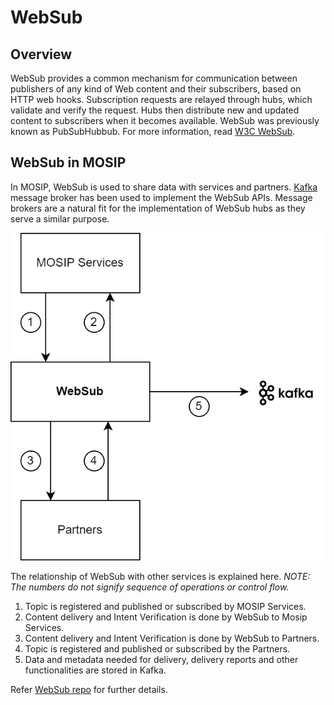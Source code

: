 # WebSub

## Overview
WebSub provides a common mechanism for communication between publishers of any kind of Web content and their subscribers, based on HTTP web hooks. Subscription requests are relayed through hubs, which validate and verify the request. Hubs then distribute new and updated content to subscribers when it becomes available. WebSub was previously known as PubSubHubbub. For more information, read [W3C WebSub](https://www.w3.org/TR/websub/).

## WebSub in MOSIP
In MOSIP, WebSub is used to share data with services and partners. [Kafka](https://kafka.apache.org/) message broker has been used to implement the WebSub APIs. Message brokers are a natural fit for the implementation of WebSub hubs as they serve a similar purpose.

![](_images/websub.png)

The relationship of WebSub with other services is explained here. *NOTE: The numbers do not signify sequence of operations or control flow.*

1. Topic is registered and published or subscribed by MOSIP Services.
2. Content delivery and Intent Verification is done by WebSub to Mosip Services.
3. Content delivery and Intent Verification is done by WebSub to Partners.
4. Topic is registered and published or subscribed by the Partners.
5. Data and metadata needed for delivery, delivery reports and other functionalities are stored in Kafka.

Refer [WebSub repo](https://github.com/mosip/websub/tree/release-1.2.0) for further details.








